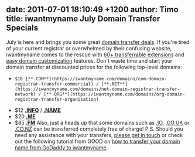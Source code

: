 date: 2011-07-01 18:10:49 +1200
author: Timo
title: iwantmyname July Domain Transfer Specials
----

July is here and brings you some great [domain transfer deals](https://iwantmyname.com/domains/domain-transfer). If you're tired of your current registrar or overwhelmed by their confusing website, iwantmyname comes to the rescue with [60+ transferrable extensions](https://iwantmyname.com/domains/domain-transfer) and [easy domain customization](https://iwantmyname.com/services) features.
Don't waste time and start your domain transfer at discounted prices for the following top-level domains:


*     $10 [**.COM**](https://iwantmyname.com/domains/com-domain-registrar-transfer-commercial) / [**.NET**](https://iwantmyname.com/domains/net-domain-registrar-transfer-network) / [**.ORG**](https://iwantmyname.com/domains/org-domain-registrar-transfer-organisation)
*   $12 **[**.INFO**](https://iwantmyname.com/domains/info-domain-registrar-transfer-information)** / [**.NAME**](https://iwantmyname.com/domains/name-domain-registrar-transfer-names)
*   $20 [**.ME**](https://iwantmyname.com/domains/me-domain-registrar-transfer-montenegro)
*   $85 [**.FM**](https://iwantmyname.com/domains/fm-domain-registrar-transfer-federated-states-of-micronesia)
Also, just a heads up that some domains such as [.IO](https://iwantmyname.com/domains/io-domain-registrar-transfer-british-indian-ocean-territory), [.CO.UK](https://iwantmyname.com/domains/co.uk-domain-registrar-transfer-united-kingdom) or [.CO.NZ](https://iwantmyname.com/domains/co.nz-domain-registrar-transfer-new-zealand) can be transferred completely free of charge!
P.S. Should you need any assistance with your transfers, [please get in touch](https://iwantmyname.com/support) or check out the following tutorial from GOOD on [how to transfer your domain name from GoDaddy to iwantmyname](http://www.good.is/post/how-to-leave-godaddy-com/page:2).
